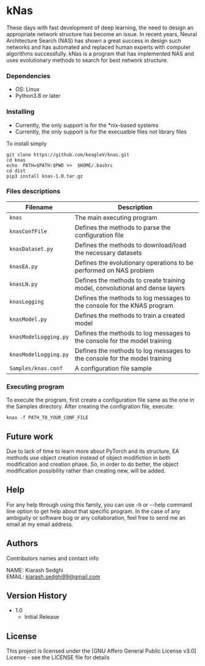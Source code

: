 # kNas
These days with fast development of deep learning, the need to design an appropriate network structure has become an issue.
In recent years, Neural Architecture Search (NAS) has shown a great success in design such networks and has automated and replaced
human experts with computer algorithms successfully. kNas is a program that has implemented NAS and uses evolutionary methods
to search for best network structure.


### Dependencies

* OS: Linux
* Python3.8 or later

### Installing


* Currently, the only support is for the \*nix-based systems
* Currently, the only support is for the execuatble files not library files


To install simply
```
git clone https://github.com/keagleV/knas.git
cd knas
echo  PATH=$PATH:$PWD >>  $HOME/.bashrc
cd dist
pip3 install knas-1.0.tar.gz
```
### Files descriptions

| Filename     |  Description
| ------------- |  --------------   
| `knas`        |   The main executing program
| `knasConfFile` |  Defines the methods to parse the configuration file 
| `knasDataset.py` |  Defines the methods to download/load the necessary datasets 
| `knasEA.py` |  Defines the evolutionary operations to be performed on NAS problem
| `knasLN.py` |  Defines the methods to create training model, convolutional and dense layers
| `knasLogging` |  Defines the methods to log messages to the console for the KNAS program
| `knasModel.py` |  Defines the methods to train a created model
| `knasModelLogging.py` |  Defines the methods to log messages to the console for the model training 
| `knasModelLogging.py` |  Defines the methods to log messages to the console for the model training 
| `Samples/knas.conf`| A configuration file sample



### Executing program
To execute the program, first create a configuration file same as the one in the Samples directory. After creating the configration file, execute:

```
knas -f PATH_TO_YOUR_CONF_FILE
```

## Future work
Due to lack of time to learn more about PyTorch and its structure, EA methods use object creation instead of object modifiction in both
modification and creation phase. So, in order to do better, the object modification possibility rather than creating new, will be added.



## Help

For any help through using this family, you can use -h or --help command line option to get help about that specific program.
In the case of any ambiguity or software bug or any collaboration, feel free to send me an email at my email address.


## Authors

Contributors names and contact info

NAME: Kiarash Sedghi<br /> 
EMAIL: kiarash.sedghi99@gmail.com




## Version History

* 1.0
    * Initial Release

## License

This project is licensed under the [GNU Affero General Public License v3.0] License - see the LICENSE file for details

